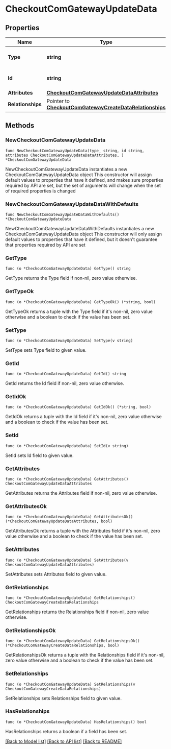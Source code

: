 # CheckoutComGatewayUpdateData

## Properties

Name | Type | Description | Notes
------------ | ------------- | ------------- | -------------
**Type** | **string** | The resource&#39;s type | [default to "checkout_com_gateways"]
**Id** | **string** | The resource&#39;s id | 
**Attributes** | [**CheckoutComGatewayUpdateDataAttributes**](CheckoutComGatewayUpdateDataAttributes.md) |  | 
**Relationships** | Pointer to [**CheckoutComGatewayCreateDataRelationships**](CheckoutComGatewayCreateDataRelationships.md) |  | [optional] 

## Methods

### NewCheckoutComGatewayUpdateData

`func NewCheckoutComGatewayUpdateData(type_ string, id string, attributes CheckoutComGatewayUpdateDataAttributes, ) *CheckoutComGatewayUpdateData`

NewCheckoutComGatewayUpdateData instantiates a new CheckoutComGatewayUpdateData object
This constructor will assign default values to properties that have it defined,
and makes sure properties required by API are set, but the set of arguments
will change when the set of required properties is changed

### NewCheckoutComGatewayUpdateDataWithDefaults

`func NewCheckoutComGatewayUpdateDataWithDefaults() *CheckoutComGatewayUpdateData`

NewCheckoutComGatewayUpdateDataWithDefaults instantiates a new CheckoutComGatewayUpdateData object
This constructor will only assign default values to properties that have it defined,
but it doesn't guarantee that properties required by API are set

### GetType

`func (o *CheckoutComGatewayUpdateData) GetType() string`

GetType returns the Type field if non-nil, zero value otherwise.

### GetTypeOk

`func (o *CheckoutComGatewayUpdateData) GetTypeOk() (*string, bool)`

GetTypeOk returns a tuple with the Type field if it's non-nil, zero value otherwise
and a boolean to check if the value has been set.

### SetType

`func (o *CheckoutComGatewayUpdateData) SetType(v string)`

SetType sets Type field to given value.


### GetId

`func (o *CheckoutComGatewayUpdateData) GetId() string`

GetId returns the Id field if non-nil, zero value otherwise.

### GetIdOk

`func (o *CheckoutComGatewayUpdateData) GetIdOk() (*string, bool)`

GetIdOk returns a tuple with the Id field if it's non-nil, zero value otherwise
and a boolean to check if the value has been set.

### SetId

`func (o *CheckoutComGatewayUpdateData) SetId(v string)`

SetId sets Id field to given value.


### GetAttributes

`func (o *CheckoutComGatewayUpdateData) GetAttributes() CheckoutComGatewayUpdateDataAttributes`

GetAttributes returns the Attributes field if non-nil, zero value otherwise.

### GetAttributesOk

`func (o *CheckoutComGatewayUpdateData) GetAttributesOk() (*CheckoutComGatewayUpdateDataAttributes, bool)`

GetAttributesOk returns a tuple with the Attributes field if it's non-nil, zero value otherwise
and a boolean to check if the value has been set.

### SetAttributes

`func (o *CheckoutComGatewayUpdateData) SetAttributes(v CheckoutComGatewayUpdateDataAttributes)`

SetAttributes sets Attributes field to given value.


### GetRelationships

`func (o *CheckoutComGatewayUpdateData) GetRelationships() CheckoutComGatewayCreateDataRelationships`

GetRelationships returns the Relationships field if non-nil, zero value otherwise.

### GetRelationshipsOk

`func (o *CheckoutComGatewayUpdateData) GetRelationshipsOk() (*CheckoutComGatewayCreateDataRelationships, bool)`

GetRelationshipsOk returns a tuple with the Relationships field if it's non-nil, zero value otherwise
and a boolean to check if the value has been set.

### SetRelationships

`func (o *CheckoutComGatewayUpdateData) SetRelationships(v CheckoutComGatewayCreateDataRelationships)`

SetRelationships sets Relationships field to given value.

### HasRelationships

`func (o *CheckoutComGatewayUpdateData) HasRelationships() bool`

HasRelationships returns a boolean if a field has been set.


[[Back to Model list]](../README.md#documentation-for-models) [[Back to API list]](../README.md#documentation-for-api-endpoints) [[Back to README]](../README.md)



